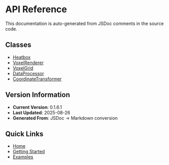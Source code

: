 # API Reference

This documentation is auto-generated from JSDoc comments in the source code.

## Classes

- [Heatbox](Heatbox)
- [VoxelRenderer](VoxelRenderer)
- [VoxelGrid](VoxelGrid)
- [DataProcessor](DataProcessor)
- [CoordinateTransformer](CoordinateTransformer)

## Version Information

- **Current Version**: 0.1.6.1
- **Last Updated**: 2025-08-26
- **Generated From**: JSDoc → Markdown conversion

## Quick Links

- [Home](Home)
- [Getting Started](Getting-Started)
- [Examples](Examples)
